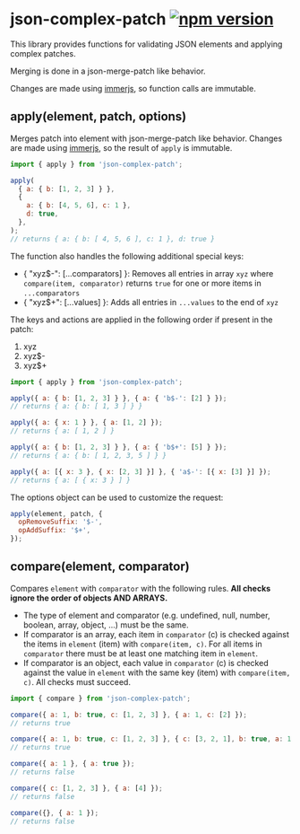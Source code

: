 # json-complex-patch [![npm version](https://badge.fury.io/js/json-complex-patch.svg)](http://npmjs.com/package/json-complex-patch)

This library provides functions for validating JSON elements and applying complex patches.

Merging is done in a json-merge-patch like behavior.

Changes are made using [immerjs](https://immerjs.github.io/immer), so function calls are immutable.

## apply(element, patch, options)

Merges patch into element with json-merge-patch like behavior.
Changes are made using [immerjs](https://immerjs.github.io/immer), so the result of `apply` is immutable.

```js
import { apply } from 'json-complex-patch';

apply(
  { a: { b: [1, 2, 3] } },
  {
    a: { b: [4, 5, 6], c: 1 },
    d: true,
  },
);
// returns { a: { b: [ 4, 5, 6 ], c: 1 }, d: true }
```

The function also handles the following additional special keys:

- { "xyz$-": [...comparators] }: Removes all entries in array `xyz` where `compare(item, comparator)` returns `true` for one or more items in `...comparators`
- { "xyz$+": [...values] }: Adds all entries in `...values` to the end of `xyz`

The keys and actions are applied in the following order if present in the patch:

1. xyz
2. xyz$-
3. xyz$+

```js
import { apply } from 'json-complex-patch';

apply({ a: { b: [1, 2, 3] } }, { a: { 'b$-': [2] } });
// returns { a: { b: [ 1, 3 ] } }

apply({ a: { x: 1 } }, { a: [1, 2] });
// returns { a: [ 1, 2 ] }

apply({ a: { b: [1, 2, 3] } }, { a: { 'b$+': [5] } });
// returns { a: { b: [ 1, 2, 3, 5 ] } }

apply({ a: [{ x: 3 }, { x: [2, 3] }] }, { 'a$-': [{ x: [3] }] });
// returns { a: [ { x: 3 } ] }
```

The options object can be used to customize the request:

```js
apply(element, patch, {
  opRemoveSuffix: '$-',
  opAddSuffix: '$+',
});
```

## compare(element, comparator)

Compares `element` with `comparator` with the following rules. **All checks ignore the order of objects AND ARRAYS.**

- The type of element and comparator (e.g. undefined, null, number, boolean, array, object, ...) must be the same.
- If comparator is an array, each item in `comparator` (c) is checked against the items in `element` (item) with `compare(item, c)`. For all items in `comparator` there must be at least one matching item in `element`.
- If comparator is an object, each value in `comparator` (c) is checked against the value in `element` with the same key (item) with `compare(item, c)`. All checks must succeed.

```js
import { compare } from 'json-complex-patch';

compare({ a: 1, b: true, c: [1, 2, 3] }, { a: 1, c: [2] });
// returns true

compare({ a: 1, b: true, c: [1, 2, 3] }, { c: [3, 2, 1], b: true, a: 1 });
// returns true

compare({ a: 1 }, { a: true });
// returns false

compare({ c: [1, 2, 3] }, { a: [4] });
// returns false

compare({}, { a: 1 });
// returns false
```
